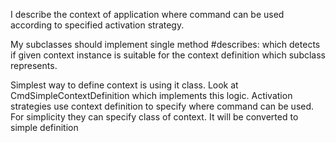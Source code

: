 I describe the context of application where command can be used according to specified activation strategy.

My subclasses should implement single method #describes: which detects if given context instance is suitable for the context definition which subclass represents.

Simplest way to define context is using it class. Look at CmdSimpleContextDefinition which implements this logic.
Activation strategies use context definition to specify where command can be used. For simplicity they can specify class of context. It will be converted to simple definition